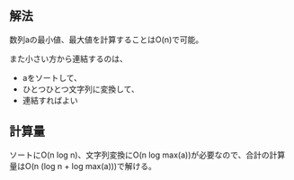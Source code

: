 ## 解法
数列aの最小値、最大値を計算することはO(n)で可能。

また小さい方から連結するのは、

- aをソートして、
- ひとつひとつ文字列に変換して、
- 連結すればよい

## 計算量
ソートにO(n log n)、文字列変換にO(n log max(a))が必要なので、合計の計算量はO(n (log n + log max(a)))で解ける。
